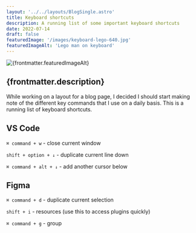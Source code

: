 ```yaml
---
layout: '../../layouts/BlogSingle.astro'
title: Keyboard shortcuts
description: A running list of some important keyboard shortcuts
date: 2022-07-14
draft: false
featuredImage: '/images/keyboard-lego-640.jpg'
featuredImageAlt: 'Lego man on keyboard'
---
```


<img src={frontmatter.featuredImage} alt={frontmatter.featuredImageAlt} />

## {frontmatter.description}

While working on a layout for a blog page, I decided I should start making note of the different key commands that I use on a daily basis. This is a running list of keyboard shortcuts.

## VS Code

`⌘ command + w` - close current window

`shift + option + ↓` - duplicate current line down

`⌘ command + alt + ↓` - add another cursor below

## Figma

`⌘ command + d` - duplicate current selection

`shift + i` - resources (use this to access plugins quickly)

`⌘ command + g` - group
